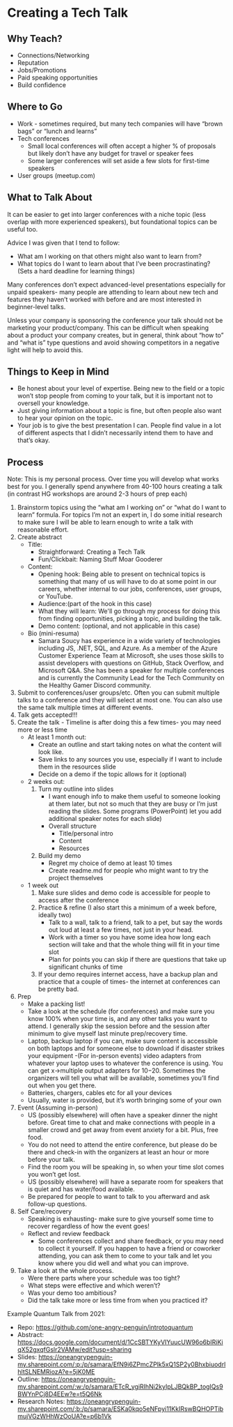 # Creating a Tech Talk

## Why Teach?

- Connections/Networking
- Reputation
- Jobs/Promotions
- Paid speaking opportunities
- Build confidence

## Where to Go

- Work - sometimes required, but many tech companies will have “brown bags” or “lunch and learns”
- Tech conferences
  - Small local conferences will often accept a higher % of proposals but likely don’t have any budget for travel or speaker fees
  - Some larger conferences will set aside a few slots for first-time speakers
- User groups (meetup.com)

## What to Talk About

It can be easier to get into larger conferences with a niche topic (less overlap with more experienced speakers), but foundational topics can be useful too.

Advice I was given that I tend to follow:

- What am I working on that others might also want to learn from?
- What topics do I want to learn about that I’ve been procrastinating? (Sets a hard deadline for learning things)

Many conferences don’t expect advanced-level presentations especially for unpaid speakers- many people are attending to learn about new tech and features they haven’t worked with before and are most interested in beginner-level talks.

Unless your company is sponsoring the conference your talk should not be marketing your product/company. This can be difficult when speaking about a product your company creates, but in general, think about “how to” and “what is” type questions and avoid showing competitors in a negative light will help to avoid this.

## Things to Keep in Mind

- Be honest about your level of expertise. Being new to the field or a topic won’t stop people from coming to your talk, but it is important not to oversell your knowledge.
- Just giving information about a topic is fine, but often people also want to hear your opinion on the topic.
- Your job is to give the best presentation I can. People find value in a lot of different aspects that I didn’t necessarily intend them to have and that’s okay.

## Process

Note: This is my personal process. Over time you will develop what works best for you. I generally spend anywhere from 40-100 hours creating a talk (in contrast HG workshops are around 2-3 hours of prep each)

1. Brainstorm topics using the “what am I working on” or “what do I want to learn” formula. For topics I’m not an expert in, I do some initial research to make sure I will be able to learn enough to write a talk with reasonable effort.
2. Create abstract
    - Title:
        - Straightforward: Creating a Tech Talk
        - Fun/Clickbait: Naming Stuff Moar Gooderer
    - Content:
        - Opening hook: Being able to present on technical topics is something that many of us will have to do at some point in our careers, whether internal to our jobs, conferences, user groups, or YouTube.
        - Audience:(part of the hook in this case)
        - What they will learn: We'll go through my process for doing this from finding opportunities, picking a topic, and building the talk.
        - Demo content: (optional, and not applicable in this case)
    - Bio (mini-resuma)
        - Samara Soucy has experience in a wide variety of technologies including JS, .NET, SQL, and Azure. As a member of the Azure Customer Experience Team at Microsoft, she uses those skills to assist developers with questions on GitHub, Stack Overflow, and Microsoft Q&A. She has been a speaker for multiple conferences and is currently the Community Lead for the Tech Community on the Healthy Gamer Discord community.
3. Submit to conferences/user groups/etc. Often you can submit multiple talks to a conference and they will select at most one. You can also use the same talk multiple times at different events.
4. Talk gets accepted!!!
5. Create the talk - Timeline is after doing this a few times- you may need more or less time
    - At least 1 month out:
        - Create an outline and start taking notes on what the content will look like.
        - Save links to any sources you use, especially if I want to include them in the resources slide
        - Decide on a demo if the topic allows for it (optional)
    - 2 weeks out:
        1. Turn my outline into slides
            - I want enough info to make them useful to someone looking at them later, but not so much that they are busy or I’m just reading the slides. Some programs (PowerPoint) let you add additional speaker notes for each slide)
            - Overall structure
                - Title/personal intro
                - Content
                - Resources
        2. Build my demo
            - Regret my choice of demo at least 10 times
            - Create readme.md for people who might want to try the project themselves
    - 1 week out
        1. Make sure slides and demo code is accessible for people to access after the conference
        2. Practice & refine (I also start this a minimum of a week before, ideally two)
            - Talk to a wall, talk to a friend, talk to a pet, but say the words out loud at least a few times, not just in your head.
            - Work with a timer so you have some idea how long each section will take and that the whole thing will fit in your time slot
            - Plan for points you can skip if there are questions that take up significant chunks of time
        3. If your demo requires internet access, have a backup plan and practice that a couple of times- the internet at conferences can be pretty bad.
6. Prep
    - Make a packing list!
    - Take a look at the schedule (for conferences) and make sure you know 100% when your time is, and any other talks you want to attend. I generally skip the session before and the session after minimum to give myself last minute prep/recovery time.
    - Laptop, backup laptop if you can, make sure content is accessible on both laptops and for someone else to download if disaster strikes your equipment
    -(For in-person events) video adapters from whatever your laptop uses to whatever the conference is using. You can get x->multiple output adapters for $10-$20. Sometimes the organizers will tell you what will be available, sometimes you’ll find out when you get there.
    - Batteries, chargers, cables etc for all your devices
    - Usually, water is provided, but it’s worth bringing some of your own
7. Event (Assuming in-person)
    - US (possibly elsewhere) will often have a speaker dinner the night before. Great time to chat and make connections with people in a smaller crowd and get away from event anxiety for a bit. Plus, free food.
    - You do not need to attend the entire conference, but please do be there and check-in with the organizers at least an hour or more before your talk.
    - Find the room you will be speaking in, so when your time slot comes you won’t get lost.
    - US (possibly elsewhere) will have a separate room for speakers that is quiet and has water/food available.
    - Be prepared for people to want to talk to you afterward and ask follow-up questions.
8. Self Care/recovery
    - Speaking is exhausting- make sure to give yourself some time to recover regardless of how the event goes!
    - Reflect and review feedback
        - Some conferences collect and share feedback, or you may need to collect it yourself. If you happen to have a friend or coworker attending, you can ask them to come to your talk and let you know where you did well and what you can improve.
9. Take a look at the whole process.
    - Were there parts where your schedule was too tight?
    - What steps were effective and which weren’t?
    - Was your demo too ambitious?
    - Did the talk take more or less time from when you practiced it?

Example Quantum Talk from 2021:

- Repo: <https://github.com/one-angry-penguin/introtoquantum>
- Abstract: <https://docs.google.com/document/d/1CcSBTYKyVIYuucUW96o6bIRiKiqX52gxqfGslr2VAMw/edit?usp=sharing>
- Slides: <https://oneangrypenguin-my.sharepoint.com/:p:/p/samara/EfN9i6ZPmcZPlk5xQ1SP2y0BhxbiuodrlhltSLNEMRiozA?e=5jK0ME>
- Outline: <https://oneangrypenguin-my.sharepoint.com/:w:/p/samara/ETcR_ygiRIhNi2kyIpLJBQkBP_togIQs9BWYnPCj8D4EEw?e=t5Q6Nk>
- Research Notes: <https://oneangrypenguin-my.sharepoint.com/:b:/p/samara/ESKa0kqo5eNFpyi11KkIRswBQHOPTibmujVGzWHhWzOoUA?e=p6b1Vk>
